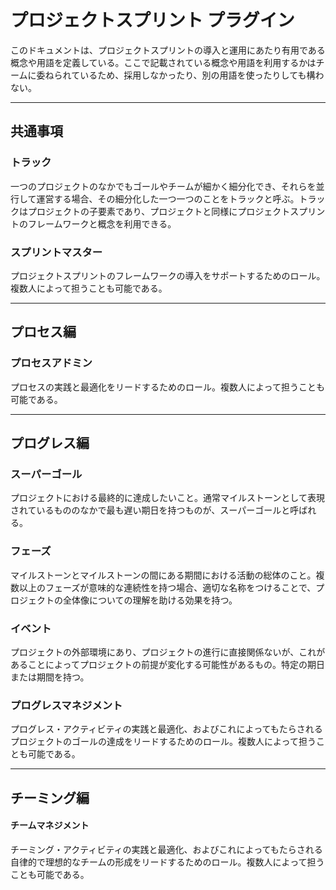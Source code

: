# プロジェクトスプリント プラグイン

このドキュメントは、プロジェクトスプリントの導入と運用にあたり有用である概念や用語を定義している。ここで記載されている概念や用語を利用するかはチームに委ねられているため、採用しなかったり、別の用語を使ったりしても構わない。

---
## 共通事項

### トラック
一つのプロジェクトのなかでもゴールやチームが細かく細分化でき、それらを並行して運営する場合、その細分化した一つ一つのことをトラックと呼ぶ。トラックはプロジェクトの子要素であり、プロジェクトと同様にプロジェクトスプリントのフレームワークと概念を利用できる。

### スプリントマスター
プロジェクトスプリントのフレームワークの導入をサポートするためのロール。複数人によって担うことも可能である。

---
## プロセス編
### プロセスアドミン
プロセスの実践と最適化をリードするためのロール。複数人によって担うことも可能である。

---
## プログレス編
### スーパーゴール
プロジェクトにおける最終的に達成したいこと。通常マイルストーンとして表現されているもののなかで最も遅い期日を持つものが、スーパーゴールと呼ばれる。

### フェーズ
マイルストーンとマイルストーンの間にある期間における活動の総体のこと。複数以上のフェーズが意味的な連続性を持つ場合、適切な名称をつけることで、プロジェクトの全体像についての理解を助ける効果を持つ。

### イベント
プロジェクトの外部環境にあり、プロジェクトの進行に直接関係ないが、これがあることによってプロジェクトの前提が変化する可能性があるもの。特定の期日または期間を持つ。

### プログレスマネジメント
プログレス・アクティビティの実践と最適化、およびこれによってもたらされるプロジェクトのゴールの達成をリードするためのロール。複数人によって担うことも可能である。

---
## チーミング編
#### チームマネジメント
チーミング・アクティビティの実践と最適化、およびこれによってもたらされる自律的で理想的なチームの形成をリードするためのロール。複数人によって担うことも可能である。
